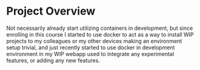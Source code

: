 # Project Overview
Not necessarily already start utilizing containers in development, but since enrolling in this course I started to use docker to act as a way to install WIP projects to my colleagues or my other devices making an environment setup trivial, and just recently started to use docker in development environment in my WIP webapp used to integrate any experimental features, or adding any new features.